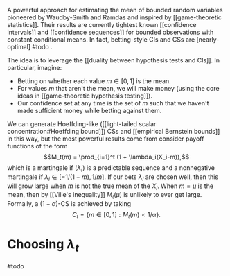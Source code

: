 A powerful approach for estimating the mean of bounded random variables pioneered by Waudby-Smith and Ramdas and inspired by [[game-theoretic statistics]]. Their results are currently tightest known [[confidence intervals]] and [[confidence sequences]] for bounded observations with constant conditional means. In fact, betting-style CIs and CSs are [nearly-optimal] #todo .

The idea is to leverage the [[duality between hypothesis tests and CIs]]. In particular, imagine: 
- Betting on whether each value $m\in[0,1]$ is the mean.
- For values $m$ that aren't the mean, we will make money (using the core ideas in [[game-theoretic hypothesis testing]]). 
- Our confidence set at any time is the set of $m$ such that we haven't made sufficient money while betting against them. 

We can generate Hoeffding-like ([[light-tailed scalar concentration#Hoeffding bound]]) CSs and [[empirical Bernstein bounds]] in this way, but the most powerful results come from consider payoff functions of the form $$M_t(m) = \prod_{i=1}^t (1 + \lambda_i(X_i-m)),$$which is a martingale if $(\lambda_t)$ is a predictable sequence and a nonnegative martingale if $\lambda_i \in [-1/(1-m), 1/m]$. If our bets $\lambda_i$ are chosen well, then this will grow large when $m$ is not the true mean of the $X_i$. When $m=\mu$ is the mean, then by [[Ville's inequality]] $M_t(\mu)$ is unlikely to ever get large. Formally, a $(1-\alpha)$-CS is achieved by taking $$C_t = \{m\in[0,1]: M_t(m)<1/\alpha\}.$$
# Choosing $\lambda_t$ 

#todo 